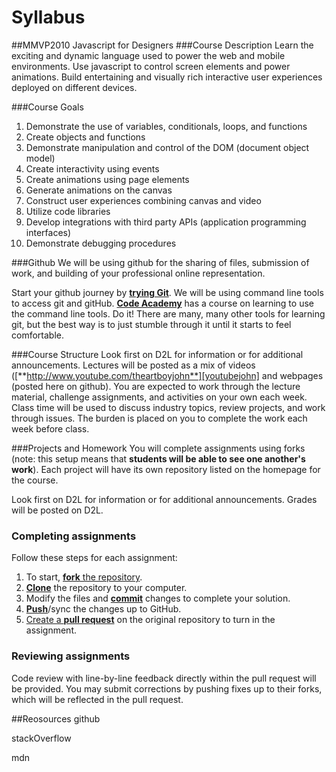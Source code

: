# Syllabus
##MMVP2010 Javascript for Designers
###Course Description
Learn the exciting and dynamic language used to power the web and mobile environments. Use javascript to control screen elements and power animations. Build entertaining and visually rich interactive user experiences deployed on different devices.

###Course Goals
1.	Demonstrate the use of variables, conditionals, loops, and functions
2.	Create objects and functions
3.	Demonstrate manipulation and control of the DOM (document object model)
4.	Create interactivity using events
5.	Create animations using page elements
6.	Generate animations on the canvas
7.	Construct user experiences combining canvas and video
8.	Utilize code libraries
9.	Develop integrations with third party APIs (application programming interfaces)
10.	Demonstrate debugging procedures 

###Github
We will be using github for the sharing of files, submission of work, and building of your professional online representation.

Start your github journey by [**trying Git**][tryGit]. We will be using command line tools to access git and gitHub. [**Code Academy**][codeAcademy] has a course on learning to use the command line tools. Do it! There are many, many other tools for learning git, but the best way is to just stumble through it until it starts to feel comfortable.

###Course Structure
Look first on D2L for information or for additional announcements. Lectures will be posted as a mix of videos ([**http://www.youtube.com/theartboyjohn**][youtubejohn] and webpages (posted here on github). You are expected to work through the lecture material, challenge assignments, and activities on your own each week. Class time will be used to discuss industry topics, review projects, and work through issues. The burden is placed on you to complete the work each week before class.

###Projects and Homework
You will complete assignments using forks (note: this setup means that **students will be able to see one another's work**). Each project will have its own repository listed on the homepage for the course. 

Look first on D2L for information or for additional announcements. Grades will be posted on D2L.

### Completing assignments

Follow these steps for each assignment:

1. To start, [**fork** the repository][forking].
1. [**Clone**][ref-clone] the repository to your computer.
1. Modify the files and [**commit**][ref-commit] changes to complete your solution.
1. [**Push**][ref-push]/sync the changes up to GitHub.
1. [Create a **pull request**][pull-request] on the original repository to turn in the assignment.


### Reviewing assignments

Code review with line-by-line feedback directly within the pull request will be provided. You may submit corrections by pushing fixes up to their forks, which will be reflected in the pull request.

##Reosources
github

stackOverflow

mdn

<!-- Links -->
[youtubejohn]: http://www.youtube.com/theartboyjohn
[codeAcademy]: http:www.codeacademy.com
[tryGit]: https://try.github.io/levels/1/challenges/1
[create-repo]: https://help.github.com/articles/create-a-repo
[private-repos]: /guide/private_repos
[add-to-team-action]: https://github.com/education/teachers_pet/#giving-others-access
[teachers-pet]: https://github.com/education/teachers_pet
[help-add-to-team]: https://help.github.com/articles/adding-organization-members-to-a-team
[help-access-control]: https://help.github.com/articles/what-are-the-different-access-permissions#organization-accounts
[forking]: https://guides.github.com/activities/forking/
[ref-clone]: http://gitref.org/creating/#clone
[ref-commit]: http://gitref.org/basic/#commit
[ref-push]: http://gitref.org/remotes/#push
[pull-request]: https://help.github.com/articles/creating-a-pull-request
[raw]: https://raw.githubusercontent.com/education/guide/master/docs/forks.md
